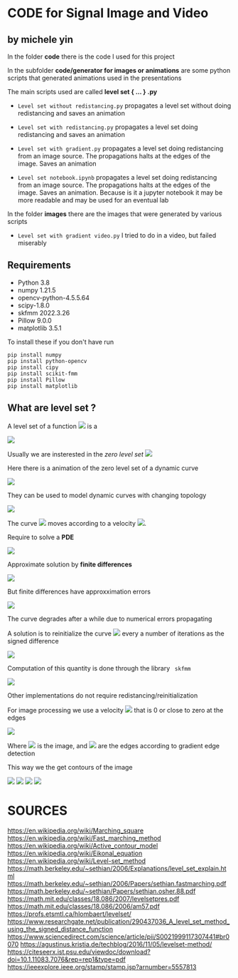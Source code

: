 # CODE for Signal Image and Video
## by michele yin

In the folder **code** there is the code I used for this project

In the subfolder **code/generator for images or animations** are some python scripts that generated animations used in the presentations

The main scripts used are called **level set { ... } .py**

- ```Level set without redistancing.py``` propagates a level set without doing redistancing and saves an animation

- ```Level set with redistancing.py``` propagates a level set doing redistancing and saves an animation

- ```Level set with gradient.py``` propagates a level set doing redistancing from an image source. The propagations halts at the edges of the image. Saves an animation

- ```Level set notebook.ipynb``` propagates a level set doing redistancing from an image source. The propagations halts at the edges of the image. Saves an animation. Because is it a jupyter notebook it may be more readable and may be used for an eventual lab

In the folder **images** there are the images that were generated by various scripts

- ```Level set with gradient video.py``` I tried to do in a video, but failed miserably
## Requirements

- Python 3.8
- numpy 1.21.5
- opencv-python-4.5.5.64
- scipy-1.8.0
- skfmm 2022.3.26
- Pillow 9.0.0
- matplotlib 3.5.1

To install these if you don't have run
```
pip install numpy
pip install python-opencv
pip install cipy
pip install scikit-fmm
pip install Pillow
pip install matplotlib
```
## What are level set ?

A level set of a function <img src="https://render.githubusercontent.com/render/math?math=\phi"> is a 

<img src="https://render.githubusercontent.com/render/math?math=\{(x,y): \phi (x,y) = c\}">


Usually we are insterested in the *zero level set* <img src="https://render.githubusercontent.com/render/math?math=\{(x,y): \phi (x,y) = 0\}">

Here there is a animation of the zero level set of a dynamic curve

<img src="images\circle expanding\out.gif" />

They can be used to model dynamic curves with changing topology

<img src="images\circles expanding\out.gif" />

The curve <img src="https://render.githubusercontent.com/render/math?math=\phi"> moves according to a velocity <img src="https://render.githubusercontent.com/render/math?math=F">.

Require to solve a **PDE**

<img src="https://render.githubusercontent.com/render/math?math=\frac{ \partial\phi}{\partial t} = F||\nabla \phi||">

Approximate solution by **finite differences**

<img src="https://render.githubusercontent.com/render/math?math=\phi(x,y,t+\Delta t) = \phi(x,y,t) - \Delta t F||\nabla\phi||">

But finite differences have approxximation errors

<img src="images\level set without redistancing\out.gif" />

The curve degrades after a while due to numerical errors propagating

A solution is to reinitialize the curve <img src="https://render.githubusercontent.com/render/math?math=\phi"> every a number of iterations as the signed difference

<img src="https://render.githubusercontent.com/render/math?math=\phi = sign(\phi)(1-||\nabla\phi||)">

Computation of this quantity is done through the library <code> skfmm </code>

<img src="images\level set redistancing\out.gif" />

Other implementations do not require redistancing/reinitialization

For image processing we use a velocity <img src="https://render.githubusercontent.com/render/math?math=F"> that is 0 or close to zero at the edges

<img src="https://render.githubusercontent.com/render/math?math=F = \frac{1}{1+||\nabla I||}">

Where <img src="https://render.githubusercontent.com/render/math?math=I"> is the image, and <img src="https://render.githubusercontent.com/render/math?math=\nabla I"> are the edges according to gradient edge detection

This way we the get contours of the image

<img src="images\test images\water_coins.jpg" />

<img src="images\water coins\out.gif" />

<img src="images\lenna\out.gif" />


<img src="images\brain tumor\out.gif" />

# SOURCES

https://en.wikipedia.org/wiki/Marching_square
https://en.wikipedia.org/wiki/Fast_marching_method
https://en.wikipedia.org/wiki/Active_contour_model
https://en.wikipedia.org/wiki/Eikonal_equation
https://en.wikipedia.org/wiki/Level-set_method
https://math.berkeley.edu/~sethian/2006/Explanations/level_set_explain.html
https://math.berkeley.edu/~sethian/2006/Papers/sethian.fastmarching.pdf
https://math.berkeley.edu/~sethian/Papers/sethian.osher.88.pdf
https://math.mit.edu/classes/18.086/2007/levelsetpres.pdf
https://math.mit.edu/classes/18.086/2006/am57.pdf
https://profs.etsmtl.ca/hlombaert/levelset/
https://www.researchgate.net/publication/290437036_A_level_set_method_using_the_signed_distance_function
https://www.sciencedirect.com/science/article/pii/S0021999117307441#br0070
https://agustinus.kristia.de/techblog/2016/11/05/levelset-method/
https://citeseerx.ist.psu.edu/viewdoc/download?doi=10.1.11083.7076&rep=rep1&type=pdf
https://ieeexplore.ieee.org/stamp/stamp.jsp?arnumber=5557813



